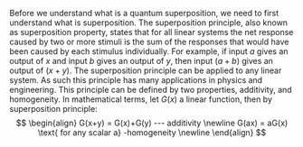 Before we understand what is a quantum superposition, we need to first understand what is superposition. The superposition principle, also known as superposition property, states that for all linear systems the net response caused by two or more stimuli is the sum of the responses that would have been caused by each stimulus individually. For example, if input $a$ gives an output of $x$ and input $b$ gives an output of $y$, then input $(a+b)$ gives an output of $(x+y)$. The superposition principle can be applied to any linear system. As such this principle has many applications in physics and engineering. This principle can be defined by two properties, additivity, and homogeneity.  In mathematical terms,  let $G(x)$ a linear function, then by superposition principle:
$$
\begin{align}
G(x+y) = G(x)+G(y)  --- additivity \newline
G(ax) = aG(x) \text{ for any scalar a}  -homogeneity \newline
\end{align}
$$
